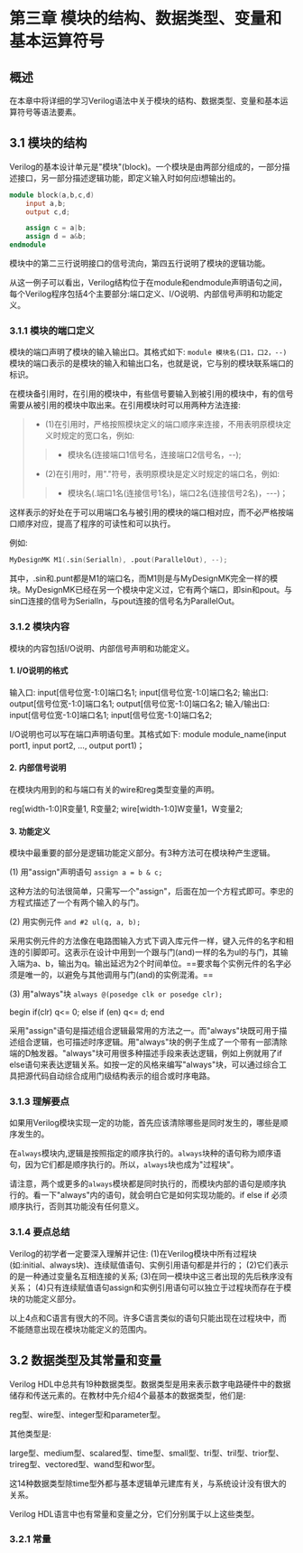 # 第三章 模块的结构、数据类型、变量和基本运算符号

## 概述
在本章中将详细的学习Verilog语法中关于模块的结构、数据类型、变量和基本运算符号等语法要素。

## 3.1 模块的结构
Verilog的基本设计单元是"模块"(block)。一个模块是由两部分组成的，一部分描述接口，另一部分描述逻辑功能，即定义输入时如何应i想输出的。

```verilog
module block(a,b,c,d)
    input a,b;
    output c,d;

    assign c = a|b;
    assign d = a&b;
endmodule
```

模块中的第二三行说明接口的信号流向，第四五行说明了模块的逻辑功能。

从这一例子可以看出，Verilog结构位于在module和endmodule声明语句之间，每个Verilog程序包括4个主要部分:端口定义、I/O说明、内部信号声明和功能定义。

### 3.1.1 模块的端口定义
模块的端口声明了模块的输入输出口。其格式如下:
`module 模块名(口1，口2，--)`
模块的端口表示的是模块的输入和输出口名，也就是说，它与别的模块联系端口的标识。

在模块备引用时，在引用的模块中，有些信号要输入到被引用的模块中，有的信号需要从被引用的模块中取出来。在引用模块时可以用两种方法连接:
> + (1)在引用时，严格按照模块定义的端口顺序来连接，不用表明原模块定义时规定的宽口名，例如:
>> + 模块名(连接端口1信号名，连接端口2信号名，--);
> + (2)在引用时，用"."符号，表明原模块是定义时规定的端口名，例如:
>> + 模块名(.端口1名(连接信号1名)，端口2名(连接信号2名)，---)；

这样表示的好处在于可以用端口名与被引用的模块的端口相对应，而不必严格按端口顺序对应，提高了程序的可读性和可以执行。

例如:
```verilog
MyDesignMK M1(.sin(Serialln), .pout(ParallelOut), --);
```

其中，.sin和.punt都是M1的端口名，而M1则是与MyDesignMK完全一样的模块。MyDesignMK已经在另一个模块中定义过，它有两个端口，即sin和pout。与sin口连接的信号为Serialln，与pout连接的信号名为ParallelOut。

### 3.1.2 模块内容
模块的内容包括I/O说明、内部信号声明和功能定义。

#### 1. I/O说明的格式
输入口:
input[信号位宽-1:0]端口名1;
input[信号位宽-1:0]端口名2;
输出口:
output[信号位宽-1:0]端口名1;
output[信号位宽-1:0]端口名2;
输入/输出口:
input[信号位宽-1:0]端口名1;
input[信号位宽-1:0]端口名2;

I/O说明也可以写在端口声明语句里。其格式如下:
module module_name(input port1, input port2, ..., output port1)；

#### 2. 内部信号说明
在模块内用到的和与端口有关的wire和reg类型变量的声明。

reg[width-1:0]R变量1, R变量2;
wire[width-1:0]W变量1，W变量2;

#### 3. 功能定义
模块中最重要的部分是逻辑功能定义部分。有3种方法可在模块种产生逻辑。

(1) 用"assign"声明语句
`assign a = b & c;`

这种方法的句法很简单，只需写一个"assign"，后面在加一个方程式即可。李忠的方程式描述了一个有两个输入的与门。

(2) 用实例元件
`and #2 ul(q, a, b);`

采用实例元件的方法像在电路图输入方式下调入库元件一样，键入元件的名字和相连的引脚即可。这表示在设计中用到一个跟与门(and)一样的名为ul的与门，其输入端为a、b，输出为q。输出延迟为2个时间单位。==要求每个实例元件的名字必须是唯一的，以避免与其他调用与门(and)的实例混淆。==

(3) 用"always"块
`always @(posedge clk or posedge clr);`

begin
    if(clr) q<= 0;
    else if (en) q<= d;
end

采用"assign"语句是描述组合逻辑最常用的方法之一。而"always"块既可用于描述组合逻辑，也可描述时序逻辑。用"always"块的例子生成了一个带有一部清除端的D触发器。"always"块可用很多种描述手段来表达逻辑，例如上例就用了if else语句来表达逻辑关系。如按一定的风格来编写"always"块，可以通过综合工具把源代码自动综合成用门级结构表示的组合或时序电路。

### 3.1.3 理解要点
如果用Verilog模块实现一定的功能，首先应该清除哪些是同时发生的，哪些是顺序发生的。

在`always`模块内,逻辑是按照指定的顺序执行的。`always`块种的语句称为顺序语句，因为它们都是顺序执行的。所以，`always`块也成为"过程块"。

请注意，两个或更多的`always`模块都是同时执行的，而模块内部的语句是顺序执行的。看一下"always"内的语句，就会明白它是如何实现功能的。if else if 必须顺序执行，否则其功能没有任何意义。

### 3.1.4 要点总结
Verilog的初学者一定要深入理解并记住:
(1)在Verilog模块中所有过程块(如:initial、always块)、连续赋值语句、实例引用语句都是并行的；
(2)它们表示的是一种通过变量名互相连接的关系;
(3)在同一模块中这三者出现的先后秩序没有关系；
(4)只有连续赋值语句assign和实例引用语句可以独立于过程块而存在于模块的功能定义部分。

以上4点和C语言有很大的不同。许多C语言类似的语句只能出现在过程块中，而不能随意出现在模块功能定义的范围内。

## 3.2 数据类型及其常量和变量
Verilog HDL中总共有19种数据类型。数据类型是用来表示数字电路硬件中的数据储存和传送元素的。在教材中先介绍4个最基本的数据类型，他们是:

reg型、wire型、integer型和parameter型。

其他类型是:

large型、medium型、scalared型、time型、small型、tri型、tril型、trior型、trireg型、vectored型、wand型和wor型。

这14种数据类型除time型外都与基本逻辑单元建库有关，与系统设计没有很大的关系。

Verilog HDL语言中也有常量和变量之分，它们分别属于以上这些类型。

### 3.2.1 常量